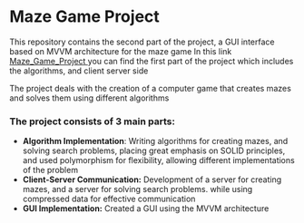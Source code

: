
# Maze Game Project

This repository contains the second part of the project, a GUI interface based on MVVM architecture for the maze game
  In this link [Maze_Game_Project
](https://github.com/OranBe/Maze_Game_Project) you can find the first part of the project which includes the algorithms, and client server side

The project deals with the creation of a computer game that creates mazes and solves them using different algorithms 

### The project consists of 3 main parts:
- **Algorithm Implementation**: Writing algorithms for creating mazes, and solving search problems, placing great emphasis on SOLID principles, and used polymorphism for flexibility, allowing different implementations of the problem
- **Client-Server Communication:** Development of a server for creating mazes, and a server for solving search problems. while using compressed data for effective communication
- **GUI Implementation:** Created a GUI using the MVVM architecture




